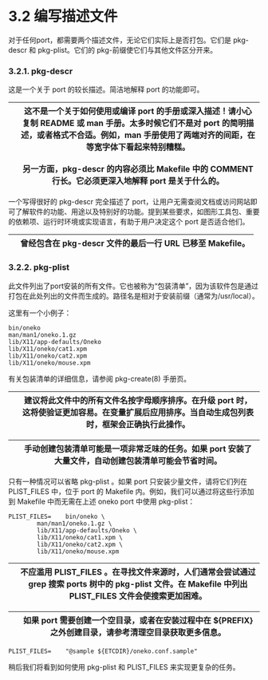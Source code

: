 # 3.2 编写描述文件

对于任何port，都需要两个描述文件，无论它们实际上是否打包。它们是 pkg-descr 和 pkg-plist。它们的 pkg-前缀使它们与其他文件区分开来。

### 3.2.1. pkg-descr

这是一个关于 port 的较长描述。简洁地解释 port 的功能即可。

|  | 这不是一个关于如何使用或编译 port 的手册或深入描述！请小心复制 README 或 man 手册。太多时候它们不是对 port 的简明描述，或者格式不合适。例如，man 手册使用了两端对齐的间距，在等宽字体下看起来特别糟糕。<br /><br />另一方面，pkg-descr 的内容必须比 Makefile 中的 COMMENT 行长。它必须更深入地解释 port 是关于什么的。 |
| -- | ---------------------------------------------------------------------------------------------------------------------------------------------------------------------------------------------------------------------------------------------------------------------------------------------------------------- |

一个写得很好的 pkg-descr 完全描述了 port，让用户无需查阅文档或访问网站即可了解软件的功能、用途以及特别好的功能。提到某些要求，如图形工具包、重要的依赖项、运行时环境或实现语言，有助于用户决定这个 port 是否适合他们。

|  | 曾经包含在 pkg-descr 文件的最后一行 URL 已移至 Makefile。 |
| -- | ----------------------------------------------------------- |

### 3.2.2. pkg-plist

此文件列出了port安装的所有文件。它也被称为“包装清单”，因为该软件包是通过打包在此处列出的文件而生成的。路径名是相对于安装前缀（通常为/usr/local）。

这里有一个小例子：

```
bin/oneko
man/man1/oneko.1.gz
lib/X11/app-defaults/Oneko
lib/X11/oneko/cat1.xpm
lib/X11/oneko/cat2.xpm
lib/X11/oneko/mouse.xpm
```

有关包装清单的详细信息，请参阅 pkg-create(8) 手册页。

|  | 建议将此文件中的所有文件名按字母顺序排序。在升级 port 时，这将使验证更加容易。在变量扩展后应用排序。当自动生成包列表时，框架会正确执行此操作。 |
| -- | ------------------------------------------------------------------------------------------------------------------------------------------------ |

|  | 手动创建包装清单可能是一项非常乏味的任务。如果 port 安装了大量文件，自动创建包装清单可能会节省时间。 |
| -- | ------------------------------------------------------------------------------------------------------ |

只有一种情况可以省略 pkg-plist 。如果 port 只安装少量文件，请将它们列在 PLIST_FILES 中，位于 port 的 Makefile 内。例如，我们可以通过将这些行添加到 Makefile 中而无需在上述 oneko port 中使用 pkg-plist：

```
PLIST_FILES=	bin/oneko \
		man/man1/oneko.1.gz \
		lib/X11/app-defaults/Oneko \
		lib/X11/oneko/cat1.xpm \
		lib/X11/oneko/cat2.xpm \
		lib/X11/oneko/mouse.xpm
```

|  | 不应滥用 PLIST_FILES 。在寻找文件来源时，人们通常会尝试通过 grep 搜索 ports 树中的 pkg-plist 文件。在 Makefile 中列出 PLIST_FILES 文件会使搜索更加困难。 |
| -- | ---------------------------------------------------------------------------------------------------------------------------------------------------------- |

|  | 如果 port 需要创建一个空目录，或者在安装过程中在 ${PREFIX} 之外创建目录，请参考清理空目录获取更多信息。 |
| -- | --------------------------------------------------------------------------------------------------------- |

```
PLIST_FILES=	"@sample ${ETCDIR}/oneko.conf.sample"
```

稍后我们将看到如何使用 pkg-plist 和 PLIST_FILES 来实现更复杂的任务。
